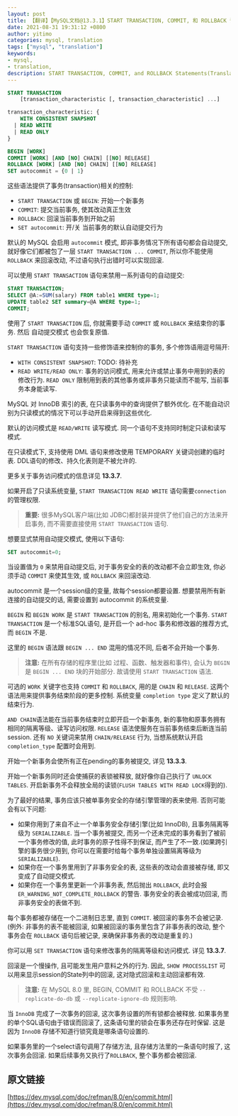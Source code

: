 ```yaml
---
layout: post
title: 【翻译】【MySQL文档@13.3.1】START TRANSACTION, COMMIT, 和 ROLLBACK 语法
date: 2021-08-31 19:31:12 +0800
author: yitimo
categories: mysql, translation
tags: ["mysql", "translation"]
keywords:
- mysql,
- translation,
description: START TRANSACTION, COMMIT, and ROLLBACK Statements(Translation for MySQL document Ch-13.3.1).
---
```


``` sql
START TRANSACTION
    [transaction_characteristic [, transaction_characteristic] ...]

transaction_characteristic: {
    WITH CONSISTENT SNAPSHOT
  | READ WRITE
  | READ ONLY
}

BEGIN [WORK]
COMMIT [WORK] [AND [NO] CHAIN] [[NO] RELEASE]
ROLLBACK [WORK] [AND [NO] CHAIN] [[NO] RELEASE]
SET autocommit = {0 | 1}
```

这些语法提供了事务(transaction)相关的控制:

- ``START TRANSACTION`` 或 ``BEGIN``: 开始一个新事务
- ``COMMIT``: 提交当前事务, 使其改动真正生效
- ``ROLLBACK``: 回滚当前事务到开始之前
- ``SET autocommit``: 开/关 当前事务的默认自动提交行为

默认的 MySQL 会启用 ``autocommit`` 模式, 即非事务情况下所有语句都会自动提交, 就好像它们都被包了一层 ``START TRANSACTION ... COMMIT``, 所以你不能使用 ``ROLLBACK`` 来回滚改动, 不过语句执行出错时可以实现回滚.

可以使用 ``START TRANSACTION`` 语句来禁用一系列语句的自动提交:

``` sql
START TRANSACTION;
SELECT @A:=SUM(salary) FROM table1 WHERE type=1;
UPDATE table2 SET summary=@A WHERE type=1;
COMMIT;
```

使用了 ``START TRANSACTION`` 后, 你就需要手动 ``COMMIT`` 或 ``ROLLBACK`` 来结束你的事务. 然后 自动提交模式 也会恢复原值.

``START TRANSACTION`` 语句支持一些修饰语来控制你的事务, 多个修饰语用逗号隔开:

- ``WITH CONSISTENT SNAPSHOT``: TODO: 待补充
- ``READ WRITE/READ ONLY``: 事务的访问模式, 用来允许或禁止事务中用到的表的修改行为. ``READ ONLY`` 限制用到表的其他事务或非事务只能读而不能写, 当前事务本身能读写.

MySQL 对 InnoDB 索引的表, 在只读事务中的查询提供了额外优化. 在不能自动识别为只读模式的情况下可以手动开启来得到这些优化.

默认的访问模式是 ``READ/WRITE`` 读写模式. 同一个语句不支持同时制定只读和读写模式.

在只读模式下, 支持使用 DML 语句来修改使用 TEMPORARY 关键词创建的临时表. DDL语句的修改、持久化表则是不被允许的.

更多关于事务访问模式的信息详见 **13.3.7**.

如果开启了只读系统变量, ``START TRANSACTION READ WRITE`` 语句需要``connection`` 的管理权限.

> **重要:** 很多MySQL客户端(比如 JDBC)都封装并提供了他们自己的方法来开启事务, 而不需要直接使用 ``START TRANSACTION`` 语句.

想要显式禁用自动提交模式, 使用以下语句:

``` sql
SET autocommit=0;
```

当设置值为 ``0`` 来禁用自动提交后, 对于事务安全的表的改动都不会立即生效, 你必须手动 ``COMMIT`` 来使其生效, 或 ``ROLLBACK`` 来回滚改动.

autocommit 是一个session级的变量, 故每个session都要设置. 想要禁用所有新连接的自动提交的话, 需要设置到 autocommit 的系统变量.

``BEGIN`` 和 ``BEGIN WORK`` 是 ``START TRANSACTION`` 的别名, 用来初始化一个事务. ``START TRANSACTION`` 是一个标准SQL语句, 是开启一个 ad-hoc 事务和修改器的推荐方式, 而 ``BEGIN`` 不是.

这里的 ``BEGIN`` 语法跟 ``BEGIN ... END`` 混用的情况不同, 后者不会开始一个事务.

> **注意:** 在所有存储的程序里(比如 过程、函数、触发器和事件), 会认为 ``BEGIN`` 是 ``BEGIN ... END`` 块的开始部分. 故请使用 ``START TRANSACTION`` 语法.

可选的 ``WORK`` 关键字也支持 ``COMMIT`` 和 ``ROLLBACK``, 用的是 ``CHAIN`` 和 ``RELEASE``. 这两个语法用来提供事务结束阶段的更多控制. 系统变量 ``completion type`` 定义了默认的结束行为.

``AND CHAIN``语法能在当前事务结束时立即开启一个新事务, 新的事物和原事务拥有相同的隔离等级、读写访问权限. ``RELEASE`` 语法使服务在当前事务结束后断连当前session. 还有 ``NO`` 关键词来禁用 ``CHAIN/RELEASE`` 行为, 当想系统默认开启``completion_type`` 配置时会用到.

开始一个新事务会使所有正在pending的事务被提交, 详见 **13.3.3**.

开始一个新事务同时还会使捕获的表锁被释放, 就好像你自己执行了 ``UNLOCK TABLES``. 开启新事务不会释放全局的读锁(``FLUSH TABLES WITH READ LOCK``得到的).

为了最好的结果, 事务应该只被单事务安全的存储引擎管理的表来使用. 否则可能会有以下问题:

- 如果你用到了来自不止一个单事务安全存储引擎(比如 InnoDB), 且事务隔离等级为 ``SERIALIZABLE``. 当一个事务被提交, 而另一个还未完成的事务看到了被前一个事务修改的值, 此时事务的原子性得不到保证, 而产生了不一致.(如果跨引擎的事务很少用到, 你可以在需要时给每个事务单独设置隔离等级为 ``SERIALIZABLE``).
- 如果你在一个事务里用到了非事务安全的表, 这些表的改动会直接被存储, 即又变成了自动提交模式.
- 如果你在一个事务里更新一个非事务表, 然后抛出 ``ROLLBACK``, 此时会报 ``ER_WARNING_NOT_COMPLETE_ROLLBACK`` 的警告. 事务安全的表会被成功回滚, 而非事务安全的表做不到.

每个事务都被存储在一个二进制日志里, 直到 ``COMMIT``. 被回滚的事务不会被记录. (例外: 非事务的表不能被回滚, 如果被回滚的事务里包含了非事务表的改动, 整个事务会在 ``ROLLBACK`` 语句后被记录, 来确保非事务表的改动是重复的.)

你可以用 ``SET TRANSACTION`` 语句来修改事务的隔离等级和访问模式. 详见 **13.3.7**.

回滚是一个慢操作, 且可能发生用户意料之外的行为. 因此, ``SHOW PROCESSLIST`` 可以用来显示session的State列中的回滚, 这对隐式回滚和主动回滚都有效.

> **注意:** 在 MySQL 8.0 里, BEGIN, COMMIT 和 ROLLBACK 不受 ``--replicate-do-db`` 或 ``--replicate-ignore-db`` 规则影响.

当 ``InnoDB`` 完成了一次事务的回滚, 这次事务设置的所有锁都会被释放. 如果事务里的单个SQL语句由于错误而回滚了, 这条语句里的锁会在事务还存在时保留. 这是因为 ``InnoDB`` 存储不知道行锁究竟是哪条语句设置的.

如果事务里的一个select语句调用了存储方法, 且存储方法里的一条语句时报了, 这次事务会回滚. 如果后续事务又执行了``ROLLBACK``, 整个事务都会被回滚.

## 原文链接

[https://dev.mysql.com/doc/refman/8.0/en/commit.html](https://dev.mysql.com/doc/refman/8.0/en/commit.html)
